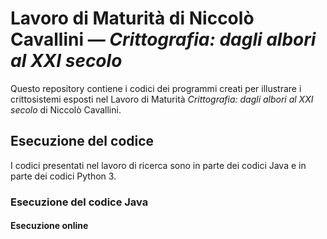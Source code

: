# Lavoro di Maturità di Niccolò Cavallini &mdash; <i> Crittografia: dagli albori al XXI secolo </i>

Questo repository contiene i codici dei programmi creati per illustrare i crittosistemi esposti nel Lavoro di Maturità <i> Crittografia: dagli albori al XXI secolo </i> di Niccolò Cavallini.
  
  ## Esecuzione del codice
I codici presentati nel lavoro di ricerca sono in parte dei codici Java e in parte dei codici Python 3. 

### Esecuzione del codice Java
#### Esecuzione online
